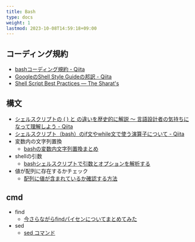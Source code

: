 ```yaml
---
title: Bash
type: docs
weight: 1
lastmod: 2023-10-08T14:59:18+09:00
---
```


## コーディング規約

- [bashコーディング規約 - Qiita](https://qiita.com/mashumashu/items/f5b5ff62fef8af0859c5)
- [GoogleのShell Style Guideの邦訳 - Qiita](https://qiita.com/yabeenico/items/72b904d4bb0b6d732a86)
- [Shell Script Best Practices — The Sharat's](https://sharats.me/posts/shell-script-best-practices/)

## 構文

- [シェルスクリプトの ( ) と  の違いを歴史的に解説 〜 言語設計者の気持ちになって理解しよう - Qiita](https://qiita.com/ko1nksm/items/c60a81165b6215fdac26)
- [シェルスクリプト（bash）のif文やwhile文で使う演算子について - Qiita](https://qiita.com/egawa_kun/items/196cd354c0d8e4e0fefc)
- 変数内の文字列置換
  - [bashの変数内文字列置換まとめ](https://qiita.com/aosho235/items/c36568830a8d47288284)
- shellの引数
  - [bashシェルスクリプトで引数とオプションを解析する](https://zenn.dev/kawarimidoll/articles/d546892a6d36eb)
- 値が配列に存在するかチェック
  - [配列に値が含まれているか確認する方法](https://qiita.com/Hayao0819/items/0e04b39b0804a0d16020)

## cmd

- find
  - [今さらながらfindパイセンについてまとめてみた](https://future-architect.github.io/articles/20210331/)
- sed
  - [sed コマンド](https://hydrocul.github.io/wiki/commands/sed.html)
